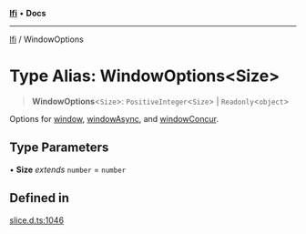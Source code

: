 [**lfi**](../readme.md) • **Docs**

***

[lfi](../globals.md) / WindowOptions

# Type Alias: WindowOptions\<Size\>

> **WindowOptions**\<`Size`\>: `PositiveInteger`\<`Size`\> \| `Readonly`\<`object`\>

Options for [window](../functions/window.md), [windowAsync](../functions/windowAsync.md), and [windowConcur](../functions/windowConcur.md).

## Type Parameters

• **Size** *extends* `number` = `number`

## Defined in

[slice.d.ts:1046](https://github.com/TomerAberbach/lfi/blob/fd6e1ff9d7b7d249090f89ead6d0a30e26aba2e4/src/operations/slice.d.ts#L1046)

